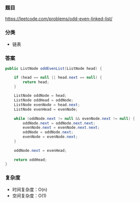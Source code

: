 ### 题目
https://leetcode.com/problems/odd-even-linked-list/

### 分类
* 链表

### 答案
```java
public ListNode oddEvenList(ListNode head) {

    if (head == null || head.next == null) {
        return head;
    }
    
    ListNode oddNode = head;
    ListNode oddHead = oddNode;
    ListNode evenNode = head.next;
    ListNode evenHead = evenNode;
    
    while (oddNode.next != null && evenNode.next != null) {
        oddNode.next = oddNode.next.next;
        evenNode.next = evenNode.next.next;
        oddNode = oddNode.next;
        evenNode = evenNode.next;
    }
    
    oddNode.next = evenHead;
    
    return oddHead;
}
```

### 复杂度
* 时间复杂度：O(n)
* 空间复杂度：O(1)
